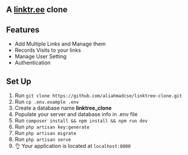 ## A [linktr.ee](https://linktr.ee) clone

## Features
- Add Multiple Links and Manage them
- Records Visits to your links
- Manage User Setting
- Authentication

## Set Up

1. Run `git clone https://github.com/aliahmadcse/linktree-clone.git`
2. Run `cp .env.example .env`
3. Create a database name **linktree_clone**
4. Populate your server and database info in .env file
5. Run `composer install && npm install && npm run dev`
6. Run `php artisan key:generate`
7. Run `php artisan migrate`
8. Run `php artisan serve`
9.  👌 Your application is located at `localhost:8000`
